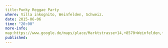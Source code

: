 ```yaml
---
title:Punky Reggae Party
where: Villa inkognito, Weinfelden, Schweiz.
date: 2015-06-06
time: "20:00"
more-info: 
map:https://www.google.de/maps/place/Marktstrasse+14,+8570+Weinfelden,+Schweiz/@47.566555,9.1096391,17z/data=!3m1!4b1!4m2!3m1!1s0x479af1e44510ba73:0x38b23aa96dd825bd?hl=de
published:
---
```


